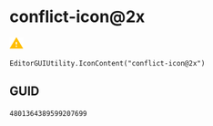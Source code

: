 # conflict-icon@2x
![](/img/conflict-icon@2x.png)

``` CSharp
EditorGUIUtility.IconContent("conflict-icon@2x")
```
## GUID
```
4801364389599207699
```
